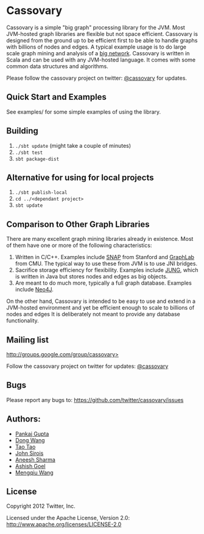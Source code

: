 # Cassovary
Cassovary is a simple "big graph" processing library for the JVM.
Most JVM-hosted graph libraries are flexible but not
space efficient. Cassovary is designed from the ground up to be
efficient first to be able to handle graphs with billions of nodes
and edges. A typical example usage is to do large scale
graph mining and analysis of a <a href="http://twitter.com">big network</a>.
Cassovary is written in Scala and can be used with any JVM-hosted language.
It comes with some common data structures and algorithms.

Please follow the cassovary project on twitter: [@cassovary](http://twitter.com/cassovary)
for updates.

## Quick Start and Examples
See examples/ for some simple examples of using the library.

## Building
1. ```./sbt update``` (might take a couple of minutes)
2. ```./sbt test```
3. ```sbt package-dist```

## Alternative for using for local projects
1. ```./sbt publish-local```
2. ```cd ../<dependant project>```
3. ```sbt update```

## Comparison to Other Graph Libraries
There are many excellent graph mining libraries already in existence. Most of
them have one or more of the following characteristics:

1. Written in C/C++. Examples include [SNAP](http://snap.stanford.edu/) from Stanford and
[GraphLab](http://graphlab.org/) from CMU. The typical way to use these from JVM is to use
JNI bridges.
2. Sacrifice storage efficiency for flexibility. Examples include [JUNG](http://jung.sourceforge.net/),
which is written in Java but stores nodes and edges as big objects.
3. Are meant to do much more, typically a full graph database. Examples include [Neo4J](http://neo4j.org).

On the other hand, Cassovary is intended to be easy to use and extend in a JVM-hosted
environment and yet be efficient enough to scale to billions of nodes and edges
It is deliberately not meant to provide any database functionality.

## Mailing list
http://groups.google.com/group/cassovary>

Follow the cassovary project on twitter for updates: [@cassovary](http://twitter.com/cassovary)

## Bugs
Please report any bugs to: <https://github.com/twitter/cassovary/issues>

## Authors:
* [Pankaj Gupta](http://twitter.com/pankaj)
* [Dong Wang](http://twitter.com/dongwang218)
* [Tao Tao](http://twitter.com/tao)
* [John Sirois](http://twitter.com/johnsirois)
* [Aneesh Sharma](http://twitter.com/aneeshs)
* [Ashish Goel](http://twitter.com/ashishgoel)
* [Mengqiu Wang](http://twitter.com/4ad)

## License
Copyright 2012 Twitter, Inc.

Licensed under the Apache License, Version 2.0: http://www.apache.org/licenses/LICENSE-2.0
